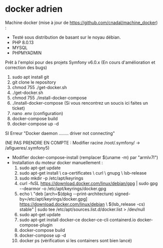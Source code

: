 # docker adrien

Machine docker (mise à jour de https://github.com/cnadal/machine_docker) :
- Testé sous distribution de basant sur le noyau débian. 
- PHP 8.0.13 
- MYSQL
- PHPMYADMIN

Prêt à l'emploi pour des projets Symfony v6.0.x (En cours d'amélioration et correction des bugs) 


1) sudo apt install git
2) git clone le repository
3) chmod 755 ./get-docker.sh 
4) ./get-docker.sh
5) chmod 755 ./install-docker-compose
6) ./install-docker-compose (Si vous rencontrez un soucis ici faites un ticket) 
7) nano .env (configuration)
8) docker-compose build
9) docker-compose up -d

 SI Erreur "Docker daemon ........ driver not connecting" 

(NE PAS PRENDRE EN COMPTE : Modifier racine /root/.symfony/ -> /afigueres/.symfony5)

- Modifier docker-compose-install (remplacer $(uname -m) par "armlv7l")
- Installation du moteur docker manuellement :
    1) sudo apt-get update
    2) sudo apt-get install \ ca-certificates \ curl \ gnupg \ lsb-release
    3) sudo mkdir -p /etc/apt/keyrings
    4) curl -fsSL https://download.docker.com/linux/debian/gpg | sudo gpg --dearmor -o /etc/apt/keyrings/docker.gpg
    5) echo \ "deb [arch=$(dpkg --print-architecture) signed-by=/etc/apt/keyrings/docker.gpg] https://download.docker.com/linux/debian \ $(lsb_release -cs) stable" | sudo tee /etc/apt/sources.list.d/docker.list > /dev/null
    6) sudo apt-get update
    7) sudo apt-get install docker-ce docker-ce-cli containerd.io docker-compose-plugin
    8) docker-compose build
    9) docker-compose up -d
    10) docker ps (vérification si les containers sont bien lancé)
